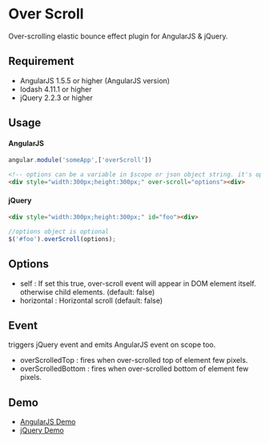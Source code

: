 # Over Scroll
Over-scrolling elastic bounce effect plugin for AngularJS &amp; jQuery.

## Requirement
- AngularJS 1.5.5 or higher (AngularJS version)
- lodash 4.11.1 or higher
- jQuery 2.2.3 or higher

## Usage
#### AngularJS
>
```javascript
angular.module('someApp',['overScroll'])
```
```html
<!-- options can be a variable in $scope or json object string. it's optional -->
<div style="width:300px;height:300px;" over-scroll="options"><div>
```

#### jQuery
>
```html
<div style="width:300px;height:300px;" id="foo"><div>
```
```javascript
//options object is optional
$('#foo').overScroll(options);
```

## Options
- self : If set this true, over-scroll event will appear in DOM element itself. otherwise child elements. (default: false)
- horizontal : Horizontal scroll (default: false)

## Event
triggers jQuery event and emits AngularJS event on scope too.
- overScrolledTop : fires when over-scrolled top of element few pixels.
- overScrolledBottom : fires when over-scrolled bottom of element few pixels.

## Demo
- [AngularJS Demo](http://run.plnkr.co/plunks/zE1M88zZDB08U8OoTeNs)
- [jQuery Demo](http://run.plnkr.co/plunks/JdpdKy0oIyenRD3ngFAT)
